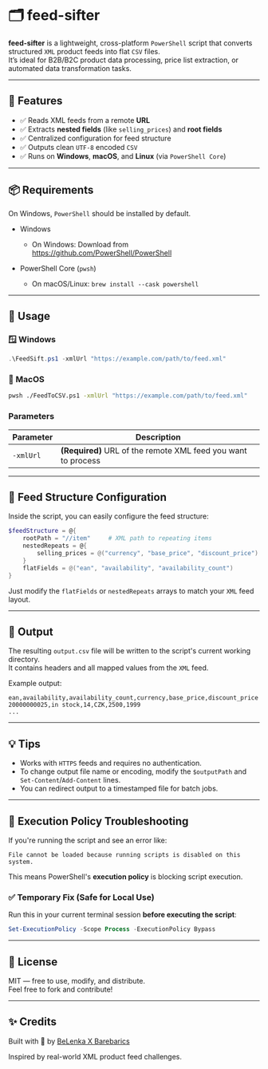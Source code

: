 # 🗂️ feed-sifter

**feed-sifter** is a lightweight, cross-platform `PowerShell` script that converts structured `XML` product feeds into flat `CSV` files.  
It’s ideal for B2B/B2C product data processing, price list extraction, or automated data transformation tasks.

---

## 🚀 Features

- ✅ Reads XML feeds from a remote **URL**
- ✅ Extracts **nested fields** (like `selling_prices`) and **root fields**
- ✅ Centralized configuration for feed structure
- ✅ Outputs clean `UTF-8` encoded `CSV`
- ✅ Runs on **Windows**, **macOS**, and **Linux** (via `PowerShell Core`)

---

## 📦 Requirements

On Windows, `PowerShell` should be installed by default. 

- Windows 
  - On Windows: Download from https://github.com/PowerShell/PowerShell

- PowerShell Core (`pwsh`)
  - On macOS/Linux: `brew install --cask powershell`

---

## 🔧 Usage
### 🪟 Windows 
```powershell
.\FeedSift.ps1 -xmlUrl "https://example.com/path/to/feed.xml"
```
###  MacOS
```bash
pwsh ./FeedToCSV.ps1 -xmlUrl "https://example.com/path/to/feed.xml"
```

### Parameters

| Parameter | Description |
|----------|-------------|
| `-xmlUrl` | **(Required)** URL of the remote XML feed you want to process |

---

## 🧠 Feed Structure Configuration

Inside the script, you can easily configure the feed structure:

```powershell
$feedStructure = @{
    rootPath = "//item"     # XML path to repeating items
    nestedRepeats = @{
        selling_prices = @("currency", "base_price", "discount_price")          # nested arrays
    }
    flatFields = @("ean", "availability", "availability_count")         # root-level fields
}
```

Just modify the `flatFields` or `nestedRepeats` arrays to match your `XML` feed layout.

---

## 📁 Output

The resulting `output.csv` file will be written to the script's current working directory.  
It contains headers and all mapped values from the `XML` feed.

Example output:

```csv
ean,availability,availability_count,currency,base_price,discount_price
20000000025,in stock,14,CZK,2500,1999
...
```

---

## 💡 Tips

- Works with `HTTPS` feeds and requires no authentication.
- To change output file name or encoding, modify the `$outputPath` and `Set-Content`/`Add-Content` lines.
- You can redirect output to a timestamped file for batch jobs.

---

## 🔐 Execution Policy Troubleshooting

If you're running the script and see an error like:

```text
File cannot be loaded because running scripts is disabled on this system.
```

This means PowerShell's **execution policy** is blocking script execution.

### ✅ Temporary Fix (Safe for Local Use)

Run this in your current terminal session **before executing the script**:

```powershell
Set-ExecutionPolicy -Scope Process -ExecutionPolicy Bypass
```

---

## 📜 License

MIT — free to use, modify, and distribute.  
Feel free to fork and contribute!

---

## ✨ Credits

Built with 💙 by [BeLenka X Barebarics](https://github.com/be-lenka)

<!-- 🛒 Visit our stores [BeLenka](https://www.belenka.com)
and [Barebarics](https://www.barebarics.com). -->

Inspired by real-world XML product feed challenges.
